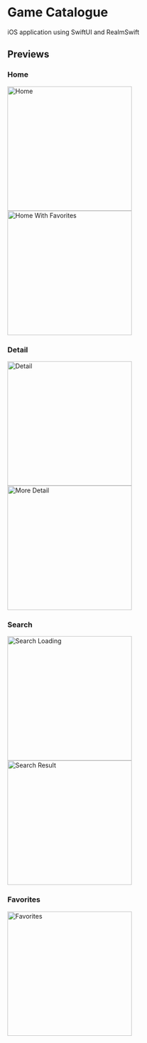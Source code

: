 # Game Catalogue

iOS application using SwiftUI and RealmSwift

## Previews

### Home
<img src="Screenshots/Home1.png" alt="Home" width="280">
<img src="Screenshots/Home2.png" alt="Home With Favorites" width="280">

### Detail
<img src="Screenshots/Detail.png" alt="Detail" width="280">
<img src="Screenshots/DetailMore.png" alt="More Detail" width="280">

### Search
<img src="Screenshots/SearchLoading.png" alt="Search Loading" width="280">
<img src="Screenshots/SearchResult.png" alt="Search Result" width="280">

### Favorites
<img src="Screenshots/Favorites.png" alt="Favorites" width="280">
